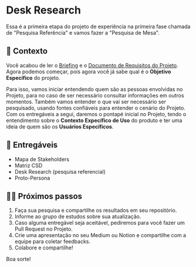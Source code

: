 # Desk Research

Essa é a primeira etapa do projeto de experiência na primeira fase chamada de "Pesquisa Referência" e vamos fazer a "Pesquisa de Mesa".

## 📙 Contexto

Você acabou de ler o [Briefing](../docs/Briefing-Atletika.pdf) e o [Documento de Requisitos do Projeto](../docs/Atletika-PRD.pdf). Agora podemos começar, pois agora você já sabe qual é o **Objetivo Específico** do projeto.

Para isso, vamos iniciar entendendo quem são as pessoas envolvidas no Projeto, para no caso de ser necessário consultar informações em outros momentos. Também vamos entender o que vai ser necessário ser pesquisado, usando fontes confiáveis para entender o cenário do Projeto. Com os entregáveis a segui, daremos o pontapé inicial no Projeto, tendo o entendimento sobre o **Contexto Expecífico de Uso** do produto e ter uma ideia de quem são os **Usuários Específicos**.

## 🎁 Entregáveis

* Mapa de Stakeholders
* Matriz CSD
* Desk Research (pesquisa referencial)
* Proto-Persona


## 🤸‍♀️ Próximos passos

1. Faça sua pesquisa e compartilhe os resultados em seu repositório.
2. Informe ao grupo de estudos sobre sua atualização.
3. Caso alguma entregável seja aceitável, pediremos para você fazer um Pull Request no Projeto.
4. Crie uma apresentação no seu Medium ou Notion e compartilhe com a equipe para coletar feedbacks.
5. Colabore e compartilhe!

Boa sorte!
